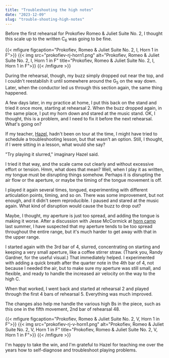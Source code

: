 ```yaml
---
title: "Troubleshooting the high notes"
date: "2023-12-09"
slug: "trouble-shooting-high-notes"
---
```


Before the first rehearsal for Prokofiev Romeo & Juliet Suite No. 2, I thought this scale up to the written C<sub>6</sub> was going to be fine.

{{< mfigure figcaption="Prokofiev, Romeo & Juliet Suite No. 2, I, Horn 1 in F">}}
  {{< img src="prokofiev-rj-horn1.png" alt="Prokofiev, Romeo & Juliet Suite No. 2, I, Horn 1 in F" title="Prokofiev, Romeo & Juliet Suite No. 2, I, Horn 1 in F">}}
{{< /mfigure >}}

During the rehearsal, though, my buzz simply dropped out near the top, and I couldn't reestablish it until somewhere around the G<sub>5</sub> on the way down. Later, when the conductor led us through this section again, the same thing happened.

A few days later, in my practice at home, I put this back on the stand and tried it once more, starting at rehearsal 2. When the buzz dropped again, in the same place, I put my horn down and stared at the music stand. OK, I thought, this is a problem, and I need to fix it before the next rehearsal. What's going on?

If my teacher, [Hazel](https://www.hazeldeandavis.com), hadn't been on tour at the time, I might have tried to schedule a troubleshooting lesson, but that wasn't an option. Still, I thought, if I were sitting in a lesson, what would she say?

"Try playing it slurred," imaginary Hazel said.

I tried it that way, and the scale came out clearly and without excessive effort or tension. Hmm, what does that mean? Well, when I play it as written, my tongue must be disrupting things somehow. Perhaps it is disrupting the air flow or the aperture, or maybe the timing of the tongue movement is off.

I played it again several times, tongued, experimenting with different articulation points, timing, and so on. There was some improvement, but not enough, and it didn't seem reproducible. I paused and stared at the music again. What kind of disruption would cause the buzz to drop out?

Maybe, I thought, my aperture is just too spread, and adding the tongue is making it worse. After a discussion with Jesse McCormick at [horn camp](https://horncamp.org) last summer, I have suspected that my aperture tends to be too spread throughout the entire range, but it's much harder to get away with that in the upper range.

I started again with the 3rd bar of 4, slurred, concentrating on starting and keeping a very small aperture, like a coffee stirrer straw. (Thank you, Randy Gardner, for the useful visual.) That immediately helped. I experimented with adding a quick breath after the quarter note in the 4th bar of 4, not because I needed the air, but to make sure my aperture was still small, and flexible, and ready to handle the increased air velocity on the way to the high C.

When that worked, I went back and started at rehearsal 2 and played through the first 4 bars of rehearsal 5. Everything was much improved.

The changes also help me handle the various high Bs in the piece, such as this one in the fifth movement, 2nd bar of rehearsal 48.

{{< mfigure figcaption="Prokofiev, Romeo & Juliet Suite No. 2, V, Horn 1 in F">}}
  {{< img src="prokofiev-rj-v-horn1.png" alt="Prokofiev, Romeo & Juliet Suite No. 2, V, Horn 1 in F" title="Prokofiev, Romeo & Juliet Suite No. 2, V, Horn 1 in F">}}
{{< /mfigure >}}

I'm happy to take the win, and I'm grateful to Hazel for teaching me over the years how to self-diagnose and troubleshoot playing problems.